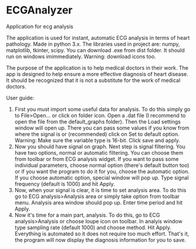 # ECGAnalyzer
 Application for ecg analysis

The application is used for instant, automatic ECG analysis in terms of heart pathology. Made in python 3.x. The libraries used in project are: numpy, matplotlib, tkinter, scipy.
You can download .exe from dist folder. It should run on windows imimmediately. Warning: download icons too.

The purpose of the application is to help medical doctors in their work. The app is designed to help ensure a more effective diagnosis of heart disease. It should be recognized that it is not a substitute for the work of medical doctors.

User guide:
1. First you must import some useful data for analysis. To do this simply go to File>Open... or click on folder icon. Open a .dat file (I recommend to open the file from the default_graphs folder). Then the Load settings window will open up. There you can pass some values if you know from where the signal is or (recommended) click on Set to default option. Warning: Make sure the variable type is 16-bit. Click save and apply.
2. Now you should have signal on graph. Next step is signal filtering. You have two options, normal or automatic filtering. You can choose them from toolbar or from ECG analysis widget. If you want to pass some individual parameters, choose normal option (there's default button too) or if you want the program to do it for you, choose the automatic option. If you choose automatic option, special window will pop up. Type signal frequency (default is 1000) and hit Apply.
3. Now, when your signal is clear, it is time to set analysis area. To do this go to ECG analysis>Analysis area or simply take option from toolbar menu. Analysis area window should pop up. Enter time period and hit Apply.
4. Now it's time for a main part, analysis. To do this, go to ECG analysis>Analysis or choose loupe icon on toolbar. In analyis window type sampling rate (default 1000) and choose method. Hit Apply.
Everything is automated so it does not require too much effort. That's it, the program will now display the diagnosis information for you to save.
